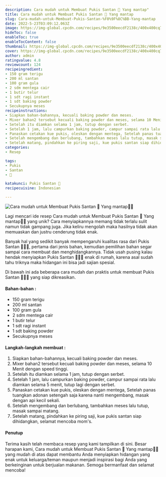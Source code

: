 ```yaml
---
description: Cara mudah untuk Membuat Pukis Santan 🌻 Yang mantap"
title: Cara mudah untuk Membuat Pukis Santan 🌻 Yang mantap
slug: Cara-mudah-untuk-Membuat-Pukis-Santan-%F0%9F%8C%BB-Yang-mantap
date: 2022-5-23T03:09:12.063Z
image: https://img-global.cpcdn.com/recipes/9e3500eecdf2138c/400x400cq70/photo.jpg
hideToc: false
enableToc: true
enableTocContent: false
thumbnail: https://img-global.cpcdn.com/recipes/9e3500eecdf2138c/400x400cq70/photo.jpg
cover: https://img-global.cpcdn.com/recipes/9e3500eecdf2138c/400x400cq70/photo.jpg
author: admin
ratingvalue: 4.8
reviewcount: 124
recipeingredient:
- 150 gram terigu
- 200 ml santan
- 100 gram gula
- 2 sdm mentega cair
- 1 butir telur
- 1 sdt ragi instant
- 1 sdt baking powder
- Secukupnya meses
recipeinstructions:
- Siapkan bahan-bahannya, kecuali baking powder dan meses.
- Mixer bahan2 tersebut kecuali baking powder dan meses, selama 10 Menit dengan speed tinggi.
- Setelah itu diamkan selama 1 jam, tutup dengan serbet.
- Setelah 1 jam, lalu campurkan baking powder, campur sampai rata lalu diamkan selama 5 menit, tutup lagi dengan serbet.
- Panaskan cetakan kue pukis, oleskan dengan mentega, Setelah panas tuangkan adonan setengah saja karena nanti mengembang, masak dengan api kecil sekali.
- Setelah mengembang dan berlubang, tambahkan meses lalu tutup, masak sampai matang.
- Setelah matang, pindahkan ke piring saji, kue pukis santan siap dihidangkan, selamat mencoba mom's.
categories:
- Resep

tags:
- Pukis
- Santan
- 🌻

katakunci: Pukis Santan 🌻
recipecuisine: Indonesian

---
```


![Cara mudah untuk Membuat Pukis Santan 🌻 Yang mantap👩‍🍳](https://img-global.cpcdn.com/recipes/9e3500eecdf2138c/400x400cq70/photo.jpg)

Lagi mencari ide resep Cara mudah untuk Membuat Pukis Santan 🌻 Yang mantap👩‍🍳 yang unik? Cara menyiapkannya memang tidak terlalu sulit namun tidak gampang juga. Jika keliru mengolah maka hasilnya tidak akan memuaskan dan justru cenderung tidak enak.

Banyak hal yang sedikit banyak mempengaruhi kualitas rasa dari Pukis Santan 🌻👩‍🍳, pertama dari jenis bahan, kemudian pemilihan bahan segar sampai cara membuat dan menghidangkannya. Tidak usah pusing kalau hendak menyiapkan Pukis Santan 🌻👩‍🍳 enak di rumah, karena asal sudah tahu triknya maka hidangan ini bisa jadi sajian spesial.

Di bawah ini ada beberapa cara mudah dan praktis untuk membuat Pukis Santan 🌻👩‍🍳 yang siap dikreasikan.

<!--inarticleads1-->

#### Bahan-bahan :

- 150 gram terigu
- 200 ml santan
- 100 gram gula
- 2 sdm mentega cair
- 1 butir telur
- 1 sdt ragi instant
- 1 sdt baking powder
- Secukupnya meses

<!--inarticleads2-->

#### Langkah-langkah membuat :

1. Siapkan bahan-bahannya, kecuali baking powder dan meses.
1. Mixer bahan2 tersebut kecuali baking powder dan meses, selama 10 Menit dengan speed tinggi.
1. Setelah itu diamkan selama 1 jam, tutup dengan serbet.
1. Setelah 1 jam, lalu campurkan baking powder, campur sampai rata lalu diamkan selama 5 menit, tutup lagi dengan serbet.
1. Panaskan cetakan kue pukis, oleskan dengan mentega, Setelah panas tuangkan adonan setengah saja karena nanti mengembang, masak dengan api kecil sekali.
1. Setelah mengembang dan berlubang, tambahkan meses lalu tutup, masak sampai matang.
1. Setelah matang, pindahkan ke piring saji, kue pukis santan siap dihidangkan, selamat mencoba mom's.

#### Penutup

Terima kasih telah membaca resep yang kami tampilkan di sini. Besar harapan kami, Cara mudah untuk Membuat Pukis Santan 🌻 Yang mantap👩‍🍳 yang mudah di atas dapat membantu Anda menyiapkan hidangan yang enak untuk keluarga/teman maupun menjadi inspirasi bagi Anda yang berkeinginan untuk berjualan makanan. Semoga bermanfaat dan selamat mencoba!